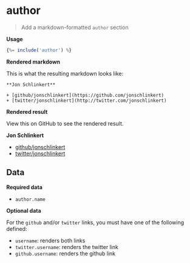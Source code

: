 # author

> Add a markdown-formatted `author` section

**Usage**

```js
{%= include('author') %}
```

**Rendered markdown**

This is what the resulting markdown looks like:

```
**Jon Schlinkert**

+ [github/jonschlinkert](https://github.com/jonschlinkert)
+ [twitter/jonschlinkert](http://twitter.com/jonschlinkert)
```

**Rendered result**

View this on GitHub to see the rendered result.

**Jon Schlinkert**

+ [github/jonschlinkert](https://github.com/jonschlinkert)
+ [twitter/jonschlinkert](http://twitter.com/jonschlinkert)


## Data

**Required data**

- `author.name`

**Optional data**

For the `github` and/or `twitter` links, you must have one of the following defined:

- `username`: renders both links
- `twitter.username`: renders the twitter link
- `github.username`: renders the github link
